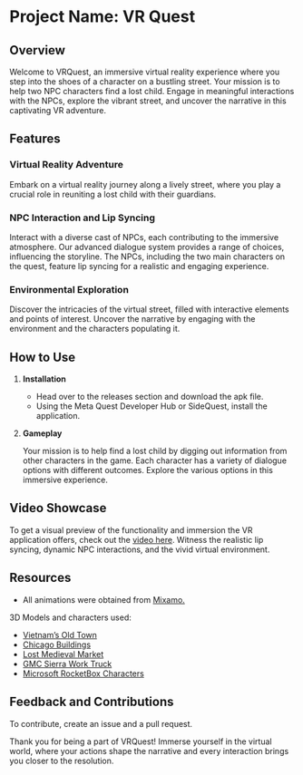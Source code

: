 # Project Name: VR Quest

## Overview

Welcome to VRQuest, an immersive virtual reality experience where you step into the shoes of a character on a bustling street. Your mission is to help two NPC characters find a lost child. Engage in meaningful interactions with the NPCs, explore the vibrant street, and uncover the narrative in this captivating VR adventure.

## Features

### Virtual Reality Adventure

Embark on a virtual reality journey along a lively street, where you play a crucial role in reuniting a lost child with their guardians.

### NPC Interaction and Lip Syncing

Interact with a diverse cast of NPCs, each contributing to the immersive atmosphere. Our advanced dialogue system provides a range of choices, influencing the storyline. The NPCs, including the two main characters on the quest, feature lip syncing for a realistic and engaging experience.

### Environmental Exploration

Discover the intricacies of the virtual street, filled with interactive elements and points of interest. Uncover the narrative by engaging with the environment and the characters populating it.

## How to Use

1. **Installation**
    - Head over to the releases section and download the apk file.
    - Using the Meta Quest Developer Hub or SideQuest, install the application. 
2. **Gameplay**

    Your mission is to help find a lost child by digging out information from other characters in the game. Each character has a variety of dialogue options with different outcomes. Explore the various options in this immersive experience.


## Video Showcase

To get a visual preview of the functionality and immersion the VR application offers, check out the [video here](https://youtu.be/PzBgLovvqGg). Witness the realistic lip syncing, dynamic NPC interactions, and the vivid virtual environment.


## Resources

- All animations were obtained from [Mixamo.](www.mixamo.com)

3D Models and characters used:
- [Vietnam’s Old Town](https://sketchfab.com/3d-models/vietnams-old-town-c1251dd5edfb4f73ab6ac98ca3e3a188)
- [Chicago Buildings](https://sketchfab.com/3d-models/chicago-buildings-950b3d8a998c41ecb06e6ba85da3e1f6)
- [Lost Medieval Market](https://sketchfab.com/3d-models/lost-treasure-medieval-market-974d439accdb4e93a55aa196e5619a92)
- [GMC Sierra Work Truck](https://sketchfab.com/3d-models/gmc-sierra-work-truck-1fae2b50fbe14d2c98296a2560a38399)
- [Microsoft RocketBox Characters](https://github.com/microsoft/Microsoft-Rocketbox)


## Feedback and Contributions

To contribute, create an issue and a pull request.

Thank you for being a part of VRQuest! Immerse yourself in the virtual world, where your actions shape the narrative and every interaction brings you closer to the resolution.

